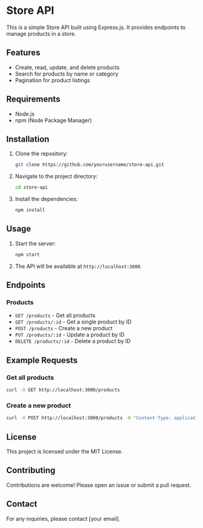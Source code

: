 # Store API

This is a simple Store API built using Express.js. It provides endpoints to manage products in a store.

## Features

- Create, read, update, and delete products
- Search for products by name or category
- Pagination for product listings

## Requirements

- Node.js
- npm (Node Package Manager)

## Installation

1. Clone the repository:
    ```sh
    git clone https://github.com/yourusername/store-api.git
    ```
2. Navigate to the project directory:
    ```sh
    cd store-api
    ```
3. Install the dependencies:
    ```sh
    npm install
    ```

## Usage

1. Start the server:
    ```sh
    npm start
    ```
2. The API will be available at `http://localhost:3000`.

## Endpoints

### Products

- `GET /products` - Get all products
- `GET /products/:id` - Get a single product by ID
- `POST /products` - Create a new product
- `PUT /products/:id` - Update a product by ID
- `DELETE /products/:id` - Delete a product by ID

## Example Requests

### Get all products
```sh
curl -X GET http://localhost:3000/products
```

### Create a new product
```sh
curl -X POST http://localhost:3000/products -H "Content-Type: application/json" -d '{"name": "Product Name", "price": 100, "category": "Category"}'
```

## License

This project is licensed under the MIT License.

## Contributing

Contributions are welcome! Please open an issue or submit a pull request.

## Contact

For any inquiries, please contact [your email].
